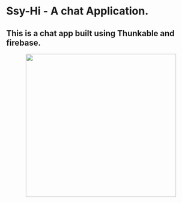 # Ssy-Hi - A chat Application.
## This is a chat app built using Thunkable and firebase.

<p align="center">
  <img width="400" height="380" src="https://user-images.githubusercontent.com/65058286/156352196-32615e3b-5efa-423c-9f7f-330f0114af25.png">
  </p>


